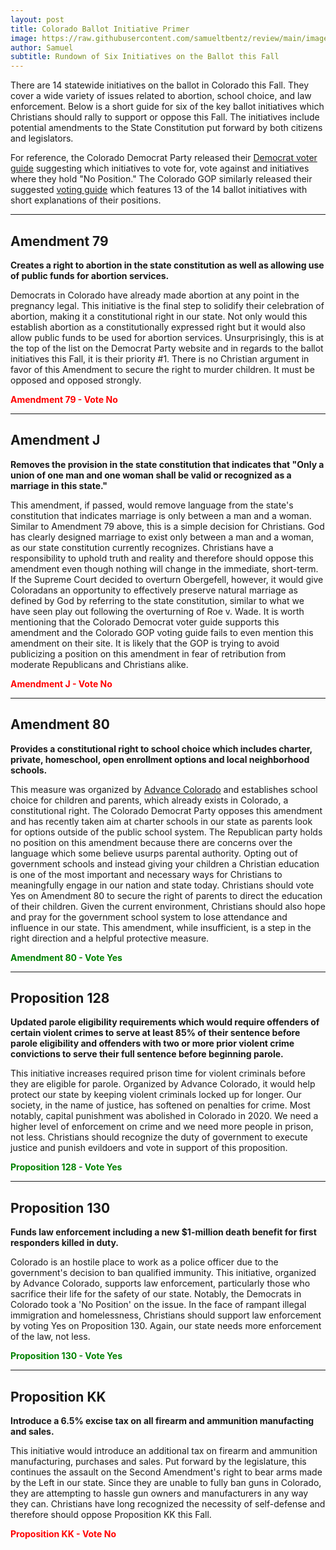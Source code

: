 ```yaml
---
layout: post
title: Colorado Ballot Initiative Primer
image: https://raw.githubusercontent.com/samueltbentz/review/main/images/cityhall.jpeg
author: Samuel
subtitle: Rundown of Six Initiatives on the Ballot this Fall
---
```


There are 14 statewide initiatives on the ballot in Colorado this Fall. They cover a wide variety of issues related to abortion, school choice, and law enforcement. Below is a short guide for six of the key ballot initiatives which Christians should rally to support or oppose this Fall. The initiatives include potential amendments to the State Constitution put forward by both citizens and legislators.

For reference, the Colorado Democrat Party released their [Democrat voter guide](https://www.coloradodems.org/ballotmeasures) suggesting which initiatives to vote for, vote against and initiatives where they hold "No Position." The Colorado GOP similarly released their suggested [voting guide](https://www.cologop.org/2024-colorado-ballot-questions/) which features 13 of the 14 ballot initiatives with short explanations of their positions.

---

## Amendment 79 ##

**Creates a right to abortion in the state constitution as well as allowing use of public funds for abortion services.**

Democrats in Colorado have already made abortion at any point in the pregnancy legal. This initiative is the final step to solidify their celebration of abortion, making it a constitutional right in our state. Not only would this establish abortion as a constitutionally expressed right but it would also allow public funds to be used for abortion services. Unsurprisingly, this is at the top of the list on the Democrat Party website and in regards to the ballot initiatives this Fall, it is their priority #1. There is no Christian argument in favor of this Amendment to secure the right to murder children. It must be opposed and opposed strongly.

**<span style="color:red">Amendment 79 - Vote No</span>**

---

## Amendment J ##

**Removes the provision in the state constitution that indicates that "Only a union of one man and one woman shall be valid or recognized as a marriage in this state."**

This amendment, if passed, would remove language from the state's constitution that indicates marriage is only between a man and a woman. Similar to Amendment 79 above, this is a simple decision for Christians. God has clearly designed marriage to exist only between a man and a woman, as our state constitution currently recognizes. Christians have a responsibility to uphold truth and reality and therefore should oppose this amendment even though nothing will change in the immediate, short-term. If the Supreme Court decided to overturn Obergefell, however, it would give Coloradans an opportunity to effectively preserve natural marriage as defined by God by referring to the state constitution, similar to what we have seen play out following the overturning of Roe v. Wade. It is worth mentioning that the Colorado Democrat voter guide supports this amendment and the Colorado GOP voting guide fails to even mention this amendment on their site. It is likely that the GOP is trying to avoid publicizing a position on this amendment in fear of retribution from moderate Republicans and Christians alike.

**<span style="color:red">Amendment J - Vote No</span>**

---

## Amendment 80 ##

**Provides a constitutional right to school choice which includes charter, private, homeschool, open enrollment options and local neighborhood schools.**

This measure was organized by [Advance Colorado](https://www.advancecolorado.org/)  and establishes school choice for children and parents, which already exists in Colorado, a constitutional right. The Colorado Democrat Party opposes this amendment and has recently taken aim at charter schools in our state as parents look for options outside of the public school system. The Republican party holds no position on this amendment because there are concerns over the language which some believe usurps parental authority. Opting out of government schools and instead giving your children a Christian education is one of the most important and necessary ways for Christians to meaningfully engage in our nation and state today. Christians should vote Yes on Amendment 80 to secure the right of parents to direct the education of their children. Given the current environment, Christians should also hope and pray for the government school system to lose attendance and influence in our state. This amendment, while insufficient, is a step in the right direction and a helpful protective measure.

**<span style="color:green">Amendment 80 - Vote Yes</span>**

---

## Proposition 128 ##

**Updated parole eligibility requirements which would require offenders of certain violent crimes to serve at least 85% of their sentence before parole eligibility and offenders with two or more prior violent crime convictions to serve their full sentence before beginning parole.**

This initiative increases required prison time for violent criminals before they are eligible for parole. Organized by Advance Colorado, it would help protect our state by keeping violent criminals locked up for longer. Our society, in the name of justice, has softened on penalties for crime. Most notably, capital punishment was abolished in Colorado in 2020. We need a higher level of enforcement on crime and we need more people in prison, not less. Christians should recognize the duty of government to execute justice and punish evildoers and vote in support of this proposition.

**<span style="color:green">Proposition 128 - Vote Yes</span>**

---

## Proposition 130 ##

**Funds law enforcement including a new $1-million death benefit for first responders killed in duty.**

Colorado is an hostile place to work as a police officer due to the government's decision to ban qualified immunity. This initiative, organized by Advance Colorado, supports law enforcement, particularly those who sacrifice their life for the safety of our state. Notably, the Democrats in Colorado took a 'No Position' on the issue. In the face of rampant illegal immigration and homelessness, Christians should support law enforcement by voting Yes on Proposition 130. Again, our state needs more enforcement of the law, not less.

**<span style="color:green">Proposition 130 - Vote Yes</span>**

---

## Proposition KK ##

**Introduce a 6.5% excise tax on all firearm and ammunition manufacting and sales.**

This initiative would introduce an additional tax on firearm and ammunition manufacturing, purchases and sales. Put forward by the legislature, this continues the assault on the Second Amendment's right to bear arms made by the Left in our state. Since they are unable to fully ban guns in Colorado, they are attempting to hassle gun owners and manufacturers in any way they can. Christians have long recognized the necessity of self-defense and therefore should oppose Proposition KK this Fall.

**<span style="color:red">Proposition KK - Vote No</span>**

